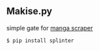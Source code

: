 ## Makise.py
simple gate for [manga scraper](https://github.com/sinkaroid/makise "manga scraper")  

```sh
$ pip install splinter
```